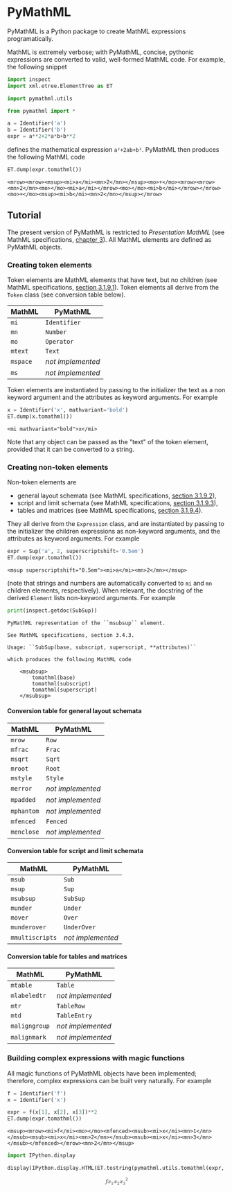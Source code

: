 
# PyMathML

PyMathML is a Python package to create MathML expressions programatically.

MathML is extremely verbose; with PyMathML, concise, pythonic expressions are
converted to valid, well-formed MathML code. For example, the following snippet


```python
import inspect
import xml.etree.ElementTree as ET

import pymathml.utils

from pymathml import *
```


```python
a = Identifier('a')
b = Identifier('b')
expr = a**2+2*a*b+b**2
```

defines the mathematical expression ``a²+2ab+b²``. PyMathML then produces the following MathML code


```python
ET.dump(expr.tomathml())
```

    <mrow><mrow><msup><mi>a</mi><mn>2</mn></msup><mo>+</mo><mrow><mrow><mn>2</mn><mo>⁢</mo><mi>a</mi></mrow><mo>⁢</mo><mi>b</mi></mrow></mrow><mo>+</mo><msup><mi>b</mi><mn>2</mn></msup></mrow>
    

## Tutorial

The present version of PyMathML is restricted to *Presentation MathML* (see
MathML specifications, [chapter 3](https://www.w3.org/TR/MathML3/chapter3.html)).
All MathML elements are defined as PyMathML objects.

### Creating token elements

Token elements are MathML elements that have text, but no children (see MathML
specifications,
[section 3.1.9.1](https://www.w3.org/TR/MathML3/chapter3.html#id.3.1.9.1)).
Token elements all derive from the ``Token`` class (see conversion table below).

| MathML     | PyMathML          |
|------------|------------------ |
| ``mi``     | ``Identifier``    |
| ``mn``     | ``Number``        |
| ``mo``     | ``Operator``      |
| ``mtext``  | ``Text``          |
| ``mspace`` | *not implemented* |
| ``ms``     | *not implemented* |

Token elements are instantiated by passing to the initializer the text as a non
keyword argument  and the attributes as keyword arguments. For example


```python
x = Identifier('x', mathvariant='bold')
ET.dump(x.tomathml())
```

    <mi mathvariant="bold">x</mi>
    

Note that any object can be passed as the "text" of the token element, provided
that it can be converted to a string.

### Creating non-token elements

Non-token elements are

  - general layout schemata (see MathML specifications,
  [section 3.1.9.2](https://www.w3.org/TR/MathML3/chapter3.html#id.3.1.9.2)),
  - script and limit schemata (see MathML specifications,
  [section 3.1.9.3](https://www.w3.org/TR/MathML3/chapter3.html#id.3.1.9.3)),
  - tables and matrices (see MathML specifications,
  [section 3.1.9.4](https://www.w3.org/TR/MathML3/chapter3.html#id.3.1.9.4)).

They all derive from the ``Expression`` class, and are instantiated by passing
to the initializer the children expressions as non-keyword arguments, and the
attributes as keyword arguments. For example


```python
expr = Sup('a', 2, superscriptshift='0.5em')
ET.dump(expr.tomathml())
```

    <msup superscriptshift="0.5em"><mi>a</mi><mn>2</mn></msup>
    

(note that strings and numbers are automatically converted to ``mi`` and ``mn``
children elements, respectively). When relevant, the docstring of the derived
``Element`` lists non-keyword arguments. For example


```python
print(inspect.getdoc(SubSup))
```

    PyMathML representation of the ``msubsup`` element.
    
    See MathML specifications, section 3.4.3.
    
    Usage: ``SubSup(base, subscript, superscript, **attributes)``
    
    which produces the following MathML code
    
        <msubsup>
            tomathml(base)
            tomathml(subscript)
            tomathml(superscript)
        </msubsup>
    

#### Conversion table for general layout schemata

| MathML       | PyMathML          |
|--------------|-------------------|
| ``mrow``     | ``Row``           |
| ``mfrac``    | ``Frac``          |
| ``msqrt``    | ``Sqrt``          |
| ``mroot``    | ``Root``          |
| ``mstyle``   | ``Style``         |
| ``merror``   | *not implemented* |
| ``mpadded``  | *not implemented* |
| ``mphantom`` | *not implemented* |
| ``mfenced``  | ``Fenced``        |
| ``menclose`` | *not implemented* |

#### Conversion table for script and limit schemata

| MathML            | PyMathML          |
|-------------------|-------------------|
| ``msub``          | ``Sub``           |
| ``msup``          | ``Sup``           |
| ``msubsup``       | ``SubSup``        |
| ``munder``        | ``Under``         |
| ``mover``         | ``Over``          |
| ``munderover``    | ``UnderOver``     |
| ``mmultiscripts`` | *not implemented* |

#### Conversion table for tables and matrices

| MathML          | PyMathML          |
|-----------------|-------------------|
| ``mtable``      | ``Table``         |
| ``mlabeledtr``  | *not implemented* |
| ``mtr``         | ``TableRow``      |
| ``mtd``         | ``TableEntry``    |
| ``maligngroup`` | *not implemented* |
| ``malignmark``  | *not implemented* |

### Building complex expressions with magic functions

All magic functions of PyMathML objects have been implemented; therefore,
complex expressions can be built very naturally. For example


```python
f = Identifier('f')
x = Identifier('x')
```


```python
expr = f(x[1], x[2], x[3])**2
ET.dump(expr.tomathml())
```

    <msup><mrow><mi>f</mi><mo>⁡</mo><mfenced><msub><mi>x</mi><mn>1</mn></msub><msub><mi>x</mi><mn>2</mn></msub><msub><mi>x</mi><mn>3</mn></msub></mfenced></mrow><mn>2</mn></msup>
    


```python
import IPython.display
```


```python
display(IPython.display.HTML(ET.tostring(pymathml.utils.tomathml(expr, display='block'), encoding='unicode')))
```


<math display="block" xmlns="http://www.w3.org/1998/Math/MathML"><msup><mrow><mi>f</mi><mo>⁡</mo><mfenced><msub><mi>x</mi><mn>1</mn></msub><msub><mi>x</mi><mn>2</mn></msub><msub><mi>x</mi><mn>3</mn></msub></mfenced></mrow><mn>2</mn></msup></math>

